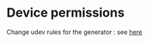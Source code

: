 # Device permissions 
Change udev rules for the generator : see [here](http://falsecolour.com/aw/computer/udev-usbtmc/index.html)
